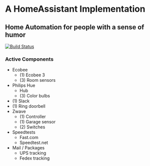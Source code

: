 # A HomeAssistant Implementation
## Home Automation for people with a sense of humor
[![Build Status](https://travis-ci.org/jxc/homeassistant.svg?branch=master)](https://travis-ci.org/jxc/homeassistant)

### Active Components

- Ecobee
  - (1) Ecobee 3
  - (3) Room sensors
- Philips Hue
  - Hub
  - (3) Color bulbs
- (1) Slack
- (1) Ring doorbell
- Zwave
  - (1) Controller
  - (1) Garage sensor
  - (2) Switches
- Speedtests
  - Fast.com
  - Speedtest.net
- Mail / Packages
  - UPS tracking
  - Fedex tracking